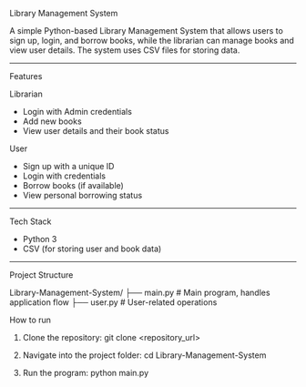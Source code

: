 Library Management System

A simple Python-based Library Management System that allows users to sign up, login, and borrow books, while the librarian can manage books and view user details. The system uses CSV files for storing data.

--------

Features

Librarian
- Login with Admin credentials  
- Add new books  
- View user details and their book status  

User
- Sign up with a unique ID  
- Login with credentials  
- Borrow books (if available)  
- View personal borrowing status  

--------

Tech Stack
- Python 3  
- CSV (for storing user and book data)  

--------

Project Structure

Library-Management-System/
├── main.py # Main program, handles application flow
├── user.py # User-related operations

How to run

1. Clone the repository:
   git clone <repository_url>

2. Navigate into the project folder:
   cd Library-Management-System

3. Run the program:
   python main.py
